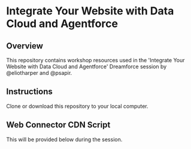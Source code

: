 # Integrate Your Website with Data Cloud and Agentforce

## Overview
This repository contains workshop resources used in the 'Integrate Your Website with Data Cloud and Agentforce' Dreamforce session by @eliotharper and @psapir.

## Instructions
Clone or download this repository to your local computer.

## Web Connector CDN Script
This will be provided below during the session. 

````

````

